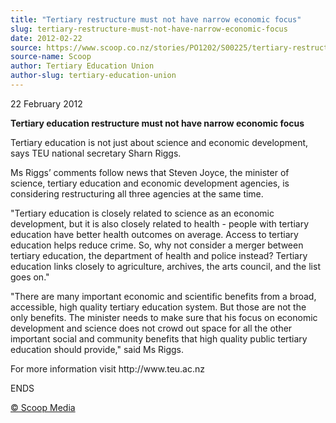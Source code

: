 ```yaml
---
title: "Tertiary restructure must not have narrow economic focus"
slug: tertiary-restructure-must-not-have-narrow-economic-focus
date: 2012-02-22
source: https://www.scoop.co.nz/stories/PO1202/S00225/tertiary-restructure-must-not-have-narrow-economic-focus.htm
source-name: Scoop
author: Tertiary Education Union
author-slug: tertiary-education-union
---
```


<p>22 February 2012</p>

<p><b>Tertiary education restructure must
not have narrow economic focus</b></p>

<p>Tertiary education is
not just about science and economic development, says TEU
national secretary Sharn Riggs.</p>

<p>Ms Riggs’ comments
follow news that Steven Joyce, the minister of science,
tertiary education and economic development agencies, is
considering restructuring all three agencies at the same
time.</p>

<p>"Tertiary education is closely related to science as
an economic development, but it is also closely related to
health - people with tertiary education have better health
outcomes on average. Access to tertiary education helps
reduce crime. So, why not consider a merger between tertiary
education, the department of health and police instead?
Tertiary education links closely to agriculture, archives,
the arts council, and the list goes on."</p>

<p>"There are many
important economic and scientific benefits from a broad,
accessible, high quality tertiary education system. But
those are not the only benefits. The minister needs to make
sure that his focus on economic development and science does
not crowd out space for all the other important social and
community benefits that high quality public tertiary
education should provide," said Ms Riggs.</p>

<p>For more
information visit http://www.teu.ac.nz</p>

<p>ENDS
</p>

<p>
<a href="http://www.scoop.co.nz/about/terms.html" target="_blank"><span>© Scoop Media</span></a>
         </p>